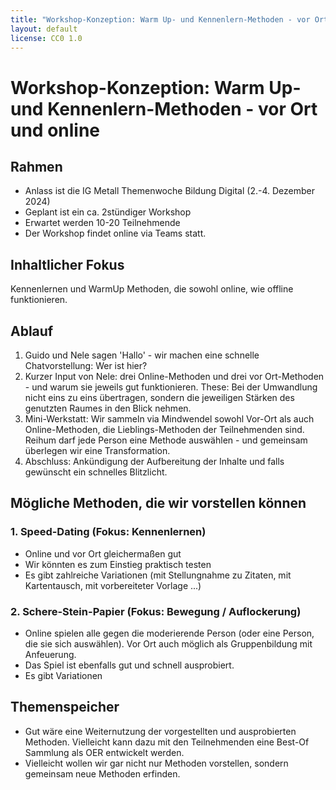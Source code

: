 ```yaml
---
title: "Workshop-Konzeption: Warm Up- und Kennenlern-Methoden - vor Ort und online"
layout: default
license: CC0 1.0
---
```


# Workshop-Konzeption: Warm Up- und Kennenlern-Methoden - vor Ort und online

## Rahmen

* Anlass ist die IG Metall Themenwoche Bildung Digital (2.-4. Dezember 2024)
* Geplant ist ein ca. 2stündiger Workshop
* Erwartet werden 10-20 Teilnehmende
* Der Workshop findet online via Teams statt.

## Inhaltlicher Fokus

Kennenlernen und WarmUp Methoden, die sowohl online, wie offline funktionieren.

## Ablauf

1. Guido und Nele sagen 'Hallo' - wir machen eine schnelle Chatvorstellung: Wer ist hier?
2. Kurzer Input von Nele: drei Online-Methoden und drei vor Ort-Methoden - und warum sie jeweils gut funktionieren. These: Bei der Umwandlung nicht eins zu eins übertragen, sondern die jeweiligen Stärken des genutzten Raumes in den Blick nehmen.
3. Mini-Werkstatt: Wir sammeln via Mindwendel sowohl Vor-Ort als auch Online-Methoden, die Lieblings-Methoden der Teilnehmenden sind. Reihum darf jede Person eine Methode auswählen - und gemeinsam überlegen wir eine Transformation.
4. Abschluss: Ankündigung der Aufbereitung der Inhalte und falls gewünscht ein schnelles Blitzlicht.

## Mögliche Methoden, die wir vorstellen können

### 1. Speed-Dating (Fokus: Kennenlernen)

* Online und vor Ort gleichermaßen gut
* Wir könnten es zum Einstieg praktisch testen
* Es gibt zahlreiche Variationen (mit Stellungnahme zu Zitaten, mit Kartentausch, mit vorbereiteter Vorlage ...)

### 2. Schere-Stein-Papier (Fokus: Bewegung / Auflockerung)

* Online spielen alle gegen die moderierende Person (oder eine Person, die sie sich auswählen). Vor Ort auch möglich als Gruppenbildung mit Anfeuerung.
* Das Spiel ist ebenfalls gut und schnell ausprobiert.
* Es gibt Variationen

## Themenspeicher

* Gut wäre eine Weiternutzung der vorgestellten und ausprobierten Methoden. Vielleicht kann dazu mit den Teilnehmenden eine Best-Of Sammlung als OER entwickelt werden.
* Vielleicht wollen wir gar nicht nur Methoden vorstellen, sondern gemeinsam neue Methoden erfinden.

